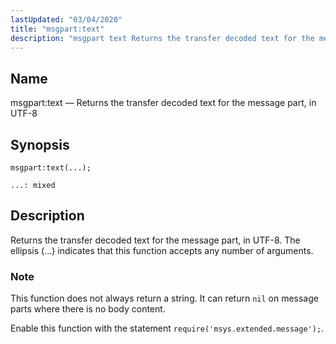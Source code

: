 ```yaml
---
lastUpdated: "03/04/2020"
title: "msgpart:text"
description: "msgpart text Returns the transfer decoded text for the message part in UTF 8 msgpart text Returns the transfer decoded text for the message part in UTF 8 The ellipsis indicates that this function accepts any number of arguments This function does not always return a string It can return..."
---
```


<a name="lua.ref.msgpart_text"></a> 
## Name

msgpart:text — Returns the transfer decoded text for the message part, in UTF-8

<a name="idp25829440"></a> 
## Synopsis

`msgpart:text(...);`

`...: mixed`<a name="idp25832112"></a> 
## Description

Returns the transfer decoded text for the message part, in UTF-8\. The ellipsis (...) indicates that this function accepts any number of arguments.

### Note

This function does not always return a string. It can return `nil` on message parts where there is no body content.

Enable this function with the statement `require('msys.extended.message');`.